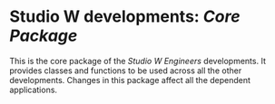 # Studio W developments: _Core Package_

This is the core package of the _Studio W Engineers_ developments.
It provides classes and functions to be used across all the other developments. Changes in
this package affect all the dependent applications.
